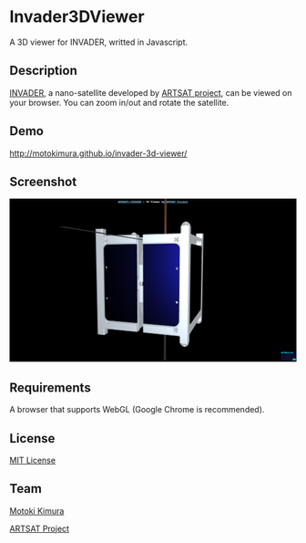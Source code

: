 Invader3DViewer
====
A 3D viewer for INVADER, writted in Javascript.

## Description

[INVADER](http://artsat.jp/en/project/invader), a nano-satellite developed by [ARTSAT project](http://artsat.jp), can be viewed on your browser. 
You can zoom in/out and rotate the satellite.

## Demo

http://motokimura.github.io/invader-3d-viewer/

## Screenshot

<img src="screen_capture.png" />

## Requirements

A browser that supports WebGL (Google Chrome is recommended).

## License

[MIT License](LICENSE.txt)

## Team

[Motoki Kimura](https://github.com/motokimura)

[ARTSAT Project](https://github.com/ARTSAT)
